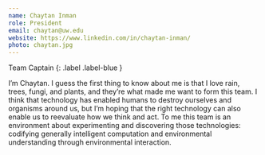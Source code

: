 ```yaml
---
name: Chaytan Inman
role: President
email: chaytan@uw.edu
website: https://www.linkedin.com/in/chaytan-inman/
photo: chaytan.jpg
---
```


Team Captain
{: .label .label-blue }

I’m Chaytan. I guess the first thing to know about me is that I love rain, trees, fungi, and plants, and they’re what made me want to form this team. I think that technology has enabled humans to destroy ourselves and organisms around us, but I’m hoping that the right technology can also enable us to reevaluate how we think and act. To me this team is an environment about experimenting and discovering those technologies: codifying generally intelligent computation and environmental understanding through environmental interaction.

